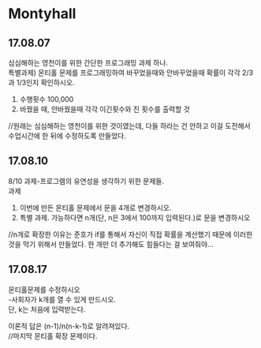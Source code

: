 # Montyhall
## 17.08.07
심심해하는 영천이를 위한 간단한 프로그래밍 과제 하나.  
특별과제) 몬티홀 문제를 프로그래밍하여 바꾸었을때와 안바꾸었을때 확률이 각각 2/3과 1/3인지 확인하시오.  
1) 수행횟수 100,000
2) 바꿨을 때, 안바꿨을때 각각 이긴횟수와 진 횟수를 출력할 것  

//원래는 심심해하는 영천이를 위한 것이였는데, 다들 하라는 건 안하고 이걸 도전해서 수업시간에 한 뒤에 수정하도록 만들었다.

## 17.08.10
8/10 과제-프로그램의 유연성을 생각하기 위한 문제들.  
과제
1) 이번에 만든 몬티홀 문제에서 문을 4개로 변경하시오.
2) 특별 과제. 가능하다면 n개(단, n은 3에서 100까지 입력된다.)로 문을 변경하시오

//n개로 확장한 이유는 준호가 if를 통해서 자신이 직접 확률을 계산했기 때문에 이러한 것을 막기 위해서 만들었다. 한 개만 더 추가해도 힘들다는 걸 보여줘야...

## 17.08.17
몬티홀문제를 수정하시오  
-사회자가 k개를 열 수 있게 만드시오.  
단, k는 처음에 입력받는다.

이론적 답은 (n-1)/n(n-k-1)로 알려져있다.  
//마지막 몬티홀 확장 문제이다.